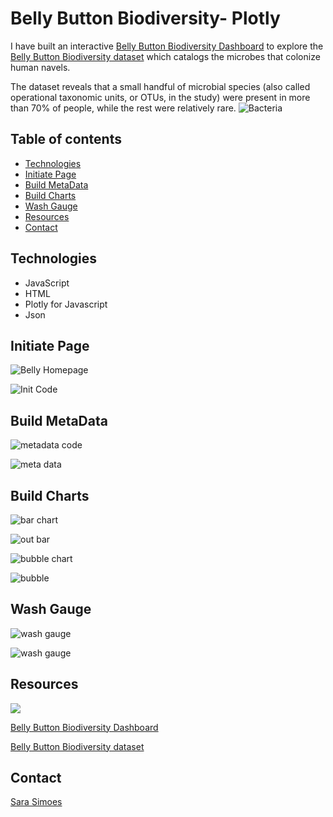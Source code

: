 # Belly Button Biodiversity- Plotly

I have built an interactive [Belly Button Biodiversity Dashboard](https://ssimoes48.github.io/Biodiversity-Plotly/) to explore the [Belly Button Biodiversity dataset](http://robdunnlab.com/projects/belly-button-biodiversity/) which catalogs the microbes that colonize human navels.

The dataset reveals that a small handful of microbial species (also called operational taxonomic units, or OTUs, in the study) were present in more than 70% of people, while the rest were relatively rare.
![Bacteria](Images/bacteria.png)

## Table of contents
* [Technologies](#technologies) 
* [Initiate Page](#initiate-page)
* [Build MetaData](build-metadata)
* [Build Charts](#build-charts)
* [Wash Gauge](#wash-gauge)
* [Resources](#resources)
* [Contact](#contact)

## Technologies 
* JavaScript
* HTML
* Plotly for Javascript
* Json

## Initiate Page 
![Belly Homepage](Images/belly_homepage.PNG)

![Init Code](Images/init_code.PNG)

## Build MetaData

![metadata code](Images/metadata_code.PNG)

![meta data](Images/meta_data.PNG)

## Build Charts

![bar chart ](Images/bar_chart.PNG)

![out bar](Images/out_bar.PNG)

![bubble chart ](Images/bubble_chart.PNG)

![bubble](Images/bubble.PNG)

## Wash Gauge 

![wash gauge](Images/guage_code.PNG)

![wash gauge](Images/wash_gauge.PNG)

## Resources 

![](Images/.PNG)

[Belly Button Biodiversity Dashboard](https://ssimoes48.github.io/Biodiversity-Plotly/)

[Belly Button Biodiversity dataset](http://robdunnlab.com/projects/belly-button-biodiversity/)

## Contact

[Sara Simoes](https://github.com/Ssimoes48)
